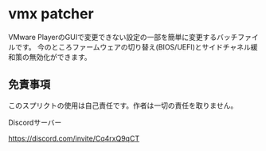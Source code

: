 # vmx patcher
VMware PlayerのGUIで変更できない設定の一部を簡単に変更するバッチファイルです。
今のところファームウェアの切り替え(BIOS/UEFI)とサイドチャネル緩和策の無効化ができます。

## 免責事項
このスプリクトの使用は自己責任です。作者は一切の責任を取りません。

Discordサーバー

https://discord.com/invite/Cq4rxQ9qCT

